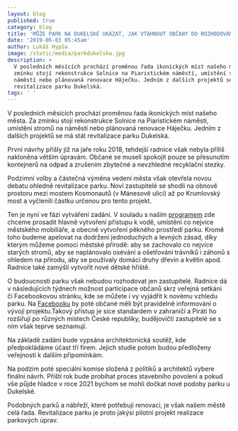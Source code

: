 ```yaml
---
layout: blog
published: true
category: blog
title: 'MŮŽE PARK NA DUKELSKÉ UKÁZAT, JAK VTÁHNOUT OBČANY DO ROZHODOVÁNÍ…?'
date: '2019-06-03 05:45am'
author: Lukáš Hypša
image: /static/media/parkdukelska.jpg
description: >
  V posledních měsících prochází proměnou řada ikonických míst našeho města. Za
  zmínku stojí rekonstrukce Solnice na Piaristickém náměstí, umístění stromů na
  náměstí nebo plánovaná renovace Háječku. Jedním z dalších projektů se má stát
  revitalizace parku Dukelská.
tags: ' '
---
```

V posledních měsících prochází proměnou řada ikonických míst našeho města. Za zmínku stojí rekonstrukce Solnice na Piaristickém náměstí, umístění stromů na náměstí nebo plánovaná renovace Háječku. Jedním z dalších projektů se má stát revitalizace parku Dukelská.

První návrhy přišly již na jaře roku 2018, tehdejší radnice však nebyla příliš nakloněna větším úpravám. Občané se museli spokojit pouze se přesunutím kontejnerů na odpad a zrušením zbytečné a nevzhledné recyklační stezky.

Podzimní volby a částečná výměna vedení města však otevřela novou debatu ohledně revitalizace parku. Noví zastupitelé se shodli na obnově prostoru mezi mostem Kosmonautů (v Mánesově ulici) až po Krumlovský most a vyčlenili částku určenou pro tento projekt.

Ten je nyní ve fázi vytváření zadání. V souladu s naším [programem](https://cb.pirati.cz/volby/) zde chceme prosadit hlavně vytvoření přístupu k vodě, umístění co nejvíce městského mobiliáře, a obecně vytvoření pěkného prostředí parku. Kromě toho budeme apelovat na dodržení jednoduchých a levných zásad, díky kterým můžeme pomoci městské přírodě: aby se zachovalo co nejvíce starých stromů, aby se naplánovalo osévání a ošetřování trávníků i záhonů s ohledem na přírodu, aby se používaly domácí druhy dřevin a květin apod. Radnice také zamýšlí vytvořit nové dětské hřiště.

O budoucnosti parku však nebudou rozhodovat jen zastupitelé. Radnice dá v následujících týdnech možnost participace občanů skrz veřejná setkání či Facebookovou stránku, kde se můžete i vy vyjádřit k novému vzhledu parku. Na [Facebooku](https://www.facebook.com/parkdukelska/) by poté občané měli být pravidelně informování o vývoji projektu.Takový přístup je sice standardem v zahraničí a Piráti ho rozšiřují po různých místech České republiky, budějovičtí zastupitelé se s ním však teprve seznamují.

Na základě zadání bude vypsána architektonická soutěž, kde předpokládáme účast tří firem. Jejich studie potom budou předloženy veřejnosti k dalším připomínkám.

Na podzim poté speciální komise složená z politiků a architektů vybere finální návrh. Příští rok bude probíhat proces stavebního povolení a pokud vše půjde hladce v roce 2021 bychom se mohli dočkat nové podoby parku u Dukelské.

Podobných parků a nábřeží, které potřebují renovaci, je však našem městě celá řada. Revitalizace parku je proto jakýsi pilotní projekt realizace parkových úprav.
